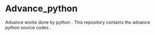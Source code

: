 # Advance_python
Advance works done by python .
This repository contains the advance python source codes .
